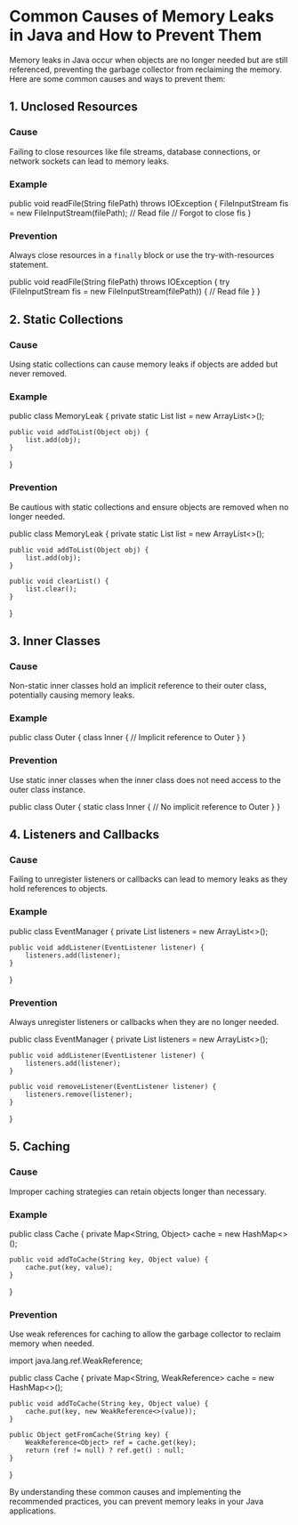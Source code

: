 # Common Causes of Memory Leaks in Java and How to Prevent Them

Memory leaks in Java occur when objects are no longer needed but are still referenced, preventing the garbage collector from reclaiming the memory. Here are some common causes and ways to prevent them:

## 1. Unclosed Resources

### Cause
Failing to close resources like file streams, database connections, or network sockets can lead to memory leaks.

### Example

public void readFile(String filePath) throws IOException {
    FileInputStream fis = new FileInputStream(filePath);
    // Read file
    // Forgot to close fis
}


### Prevention
Always close resources in a `finally` block or use the try-with-resources statement.


public void readFile(String filePath) throws IOException {
    try (FileInputStream fis = new FileInputStream(filePath)) {
        // Read file
    }
}


## 2. Static Collections

### Cause
Using static collections can cause memory leaks if objects are added but never removed.

### Example

public class MemoryLeak {
    private static List<Object> list = new ArrayList<>();
    
    public void addToList(Object obj) {
        list.add(obj);
    }
}


### Prevention
Be cautious with static collections and ensure objects are removed when no longer needed.


public class MemoryLeak {
    private static List<Object> list = new ArrayList<>();
    
    public void addToList(Object obj) {
        list.add(obj);
    }
    
    public void clearList() {
        list.clear();
    }
}


## 3. Inner Classes

### Cause
Non-static inner classes hold an implicit reference to their outer class, potentially causing memory leaks.

### Example

public class Outer {
    class Inner {
        // Implicit reference to Outer
    }
}


### Prevention
Use static inner classes when the inner class does not need access to the outer class instance.


public class Outer {
    static class Inner {
        // No implicit reference to Outer
    }
}


## 4. Listeners and Callbacks

### Cause
Failing to unregister listeners or callbacks can lead to memory leaks as they hold references to objects.

### Example

public class EventManager {
    private List<EventListener> listeners = new ArrayList<>();
    
    public void addListener(EventListener listener) {
        listeners.add(listener);
    }
}


### Prevention
Always unregister listeners or callbacks when they are no longer needed.


public class EventManager {
    private List<EventListener> listeners = new ArrayList<>();
    
    public void addListener(EventListener listener) {
        listeners.add(listener);
    }
    
    public void removeListener(EventListener listener) {
        listeners.remove(listener);
    }
}


## 5. Caching

### Cause
Improper caching strategies can retain objects longer than necessary.

### Example

public class Cache {
    private Map<String, Object> cache = new HashMap<>();
    
    public void addToCache(String key, Object value) {
        cache.put(key, value);
    }
}


### Prevention
Use weak references for caching to allow the garbage collector to reclaim memory when needed.


import java.lang.ref.WeakReference;

public class Cache {
    private Map<String, WeakReference<Object>> cache = new HashMap<>();
    
    public void addToCache(String key, Object value) {
        cache.put(key, new WeakReference<>(value));
    }
    
    public Object getFromCache(String key) {
        WeakReference<Object> ref = cache.get(key);
        return (ref != null) ? ref.get() : null;
    }
}


By understanding these common causes and implementing the recommended practices, you can prevent memory leaks in your Java applications.